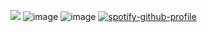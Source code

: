 ![](https://komarev.com/ghpvc/?username=jonahmarshall2009&color=lightgrey)
![image](https://i.imgur.com/amPcylu.png)
![image](https://i.imgur.com/FiQPSne.gif)
[![spotify-github-profile](https://spotify-github-profile.kittinanx.com/api/view?uid=31i3xznaz732qjaqee5zknobzmuy&cover_image=true&theme=novatorem&show_offline=false&background_color=121212&interchange=false&bar_color=a30000&bar_color_cover=false)](https://github.com/kittinan/spotify-github-profile)
